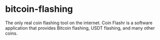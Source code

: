 # bitcoin-flashing
The only real coin flashing tool on the internet. Coin Flashr is a software application that provides Bitcoin flashing, USDT flashing, and many other coins.

